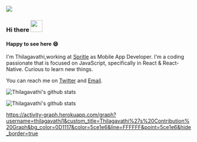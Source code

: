 ![](https://komarev.com/ghpvc/?username=Thilagavathi1)
### Hi there <img src="https://github.com/blackcater/blackcater/raw/master/images/Hi.gif" height="32" />
#### Happy to see here 😄
I'm Thilagavathi,working at [Spritle](https://www.spritle.com/) as Mobile App Developer.
I'm a coding passionate that is focused on JavaScript, specifically in React & React-Native.
Curious to learn new things.

You can reach me on [Twitter](https://twitter.com/intent/follow?screen_name=thilagavathi123) and [Email](mailto:rthilagavathi305@gmail.com).

![Thilagavathi's github stats](https://github-readme-stats.vercel.app/api?username=Thilagavathi1&show_icons=true&count_private=true&include_all_commits=truehttps://github-readme-stats.vercel.app/api/top-langs/?username=thilagavathi1&layout=compact&theme=radical)

![Thilagavathi's github stats](https://github-readme-stats.vercel.app/api/top-langs/?username=Thilagavathi1&langs_count=10&layout=compact&theme=react&hide_border=true&bg_color=0D1117&title_color=5ce1e6&icon_color=5ce1e6)

https://activity-graph.herokuapp.com/graph?username=thilagavathi1&custom_title=Thilagavathi%27s%20Contribution%20Graph&bg_color=0D1117&color=5ce1e6&line=FFFFFF&point=5ce1e6&hide_border=true

<!--
**Thilagavathi1/Thilagavathi1** is a ✨ _special_ ✨ repository because its `README.md` (this file) appears on your GitHub profile.

Here are some ideas to get you started:

- 🔭 I’m currently working on ...
- 🌱 I’m currently learning ...
- 👯 I’m looking to collaborate on ...
- 🤔 I’m looking for help with ...
- 💬 Ask me about ...
- 📫 How to reach me: ...
- 😄 Pronouns: ...
- ⚡ Fun fact: ...
-->
